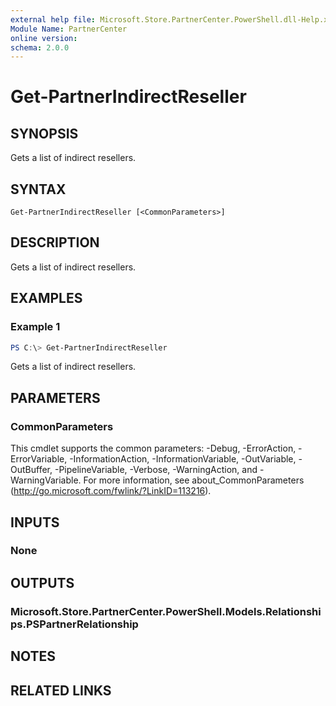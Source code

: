 ```yaml
---
external help file: Microsoft.Store.PartnerCenter.PowerShell.dll-Help.xml
Module Name: PartnerCenter
online version:
schema: 2.0.0
---
```


# Get-PartnerIndirectReseller

## SYNOPSIS
Gets a list of indirect resellers.

## SYNTAX

```
Get-PartnerIndirectReseller [<CommonParameters>]
```

## DESCRIPTION
Gets a list of indirect resellers.

## EXAMPLES

### Example 1
```powershell
PS C:\> Get-PartnerIndirectReseller
```

Gets a list of indirect resellers.

## PARAMETERS

### CommonParameters
This cmdlet supports the common parameters: -Debug, -ErrorAction, -ErrorVariable, -InformationAction, -InformationVariable, -OutVariable, -OutBuffer, -PipelineVariable, -Verbose, -WarningAction, and -WarningVariable. For more information, see about_CommonParameters (http://go.microsoft.com/fwlink/?LinkID=113216).

## INPUTS

### None

## OUTPUTS

### Microsoft.Store.PartnerCenter.PowerShell.Models.Relationships.PSPartnerRelationship

## NOTES

## RELATED LINKS
